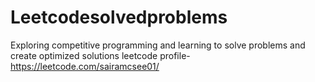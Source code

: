 # Leetcodesolvedproblems
Exploring competitive programming and learning to solve problems and create optimized solutions
leetcode profile- https://leetcode.com/sairamcsee01/
